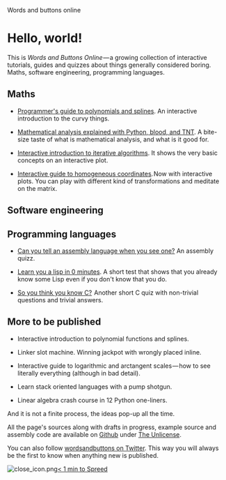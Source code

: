 Words and buttons online

# Hello, world!

This is *Words and Buttons Online* — a growing collection of interactive tutorials, guides and quizzes about things generally considered boring. Maths, software engineering, programming languages.

## Maths

- [Programmer's guide to polynomials and splines](http://wordsandbuttons.online/programmers_guide_to_polynomials_and_splines.html). An interactive introduction to the curvy things.

- [Mathematical analysis explained with Python, blood, and TNT](http://wordsandbuttons.online/mathematical_analysis_explained_with_python_blood_and_tnt.html). A bite-size taste of what is mathematical analysis, and what is it good for.

- [Interactive introduction to iterative algorithms](http://wordsandbuttons.online/interactive_introduction_to_iterative_algorithms.html). It shows the very basic concepts on an interactive plot.

- [Interactive guide to homogeneous coordinates](http://wordsandbuttons.online/interactive_guide_to_homogeneous_coordinates.html). Now with interactive plots. You can play with different kind of transformations and meditate on the matrix.

## Software engineering

## Programming languages

- [Can you tell an assembly language when you see one?](http://wordsandbuttons.online/can_you_tell_an_assembly_language_when_you_see_one.html) An assembly quizz.

- [Learn you a lisp in 0 minutes](http://wordsandbuttons.online/learn_you_a_lisp_in_0_minutes.html). A short test that shows that you already know some Lisp even if you don't know that you do.

- [So you think you know C?](http://wordsandbuttons.online/so_you_think_you_know_c.html)  Another short C quiz with non-trivial questions and trivial answers.

## More to be published

- Interactive introduction to polynomial functions and splines.

- Linker slot machine. Winning jackpot with wrongly placed inline.

- Interactive guide to logarithmic and arctangent scales — how to see literally everything (although in bad detail).

- Learn stack oriented languages with a pump shotgun.

- Linear algebra crash course in 12 Python one-liners.

And it is not a finite process, the ideas pop-up all the time.

All the page's sources along with drafts in progress, example source and assembly code are available on [Github](https://github.com/akalenuk/wordsandbuttons) under [The Unlicense](http://unlicense.org/).

You can also follow [wordsandbuttons on Twitter](https://twitter.com/wordsandbuttons). This way you will always be the first to know when anything new is published.

![close_icon.png](../_resources/84fc025b2e6ece6f37cfbf5a8c7b496d.png)[< 1 min to Spreed]()